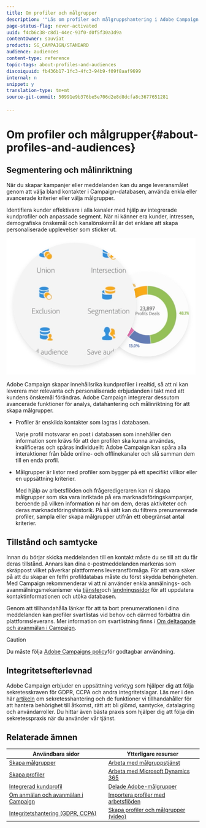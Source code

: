 ```yaml
---
title: Om profiler och målgrupper
description: '"Läs om profiler och målgruppshantering i Adobe Campaign: definiera målgrupper, välja målgrupper, filtrera mottagare, samla in data och uppdatera profiler."'
page-status-flag: never-activated
uuid: f4cb6c38-c8d1-44ec-93f0-d0f5f30a3d9a
contentOwner: sauviat
products: SG_CAMPAIGN/STANDARD
audience: audiences
content-type: reference
topic-tags: about-profiles-and-audiences
discoiquuid: fb436b17-1fc3-4fc3-94b9-f09f8aaf9699
internal: n
snippet: y
translation-type: tm+mt
source-git-commit: 50991e9b376be5e706d2e8d8dcfa8c3677651281

---
```



# Om profiler och målgrupper{#about-profiles-and-audiences}

## Segmentering och målinriktning

När du skapar kampanjer eller meddelanden kan du ange leveransmålet genom att välja bland kontakter i Campaign-databasen, använda enkla eller avancerade kriterier eller välja målgrupper.

Identifiera kunder effektivare i alla kanaler med hjälp av integrerade kundprofiler och anpassade segment. När ni känner era kunder, intressen, demografiska önskemål och kanalönskemål är det enklare att skapa personaliserade upplevelser som sticker ut.

![](assets/do-not-localize/audiences.png)

Adobe Campaign skapar innehållsrika kundprofiler i realtid, så att ni kan leverera mer relevanta och personaliserade erbjudanden i takt med att kundens önskemål förändras. Adobe Campaign integrerar dessutom avancerade funktioner för analys, datahantering och målinriktning för att skapa målgrupper.

* Profiler är enskilda kontakter som lagras i databasen.

   Varje profil motsvarar en post i databasen som innehåller den information som krävs för att den profilen ska kunna användas, kvalificeras och spåras individuellt: Adobe Campaign kan spåra alla interaktioner från både online- och offlinekanaler och slå samman dem till en enda profil.

* Målgrupper är listor med profiler som bygger på ett specifikt villkor eller en uppsättning kriterier.

   Med hjälp av arbetsflöden och frågeredigeraren kan ni skapa målgrupper som ska vara inriktade på era marknadsföringskampanjer, beroende på vilken information ni har om dem, deras aktiviteter och deras marknadsföringshistorik. På så sätt kan du filtrera prenumererade profiler, sampla eller skapa målgrupper utifrån ett obegränsat antal kriterier.

## Tillstånd och samtycke

Innan du börjar skicka meddelanden till en kontakt måste du se till att du får deras tillstånd. Annars kan dina e-postmeddelanden markeras som skräppost vilket påverkar plattformens leveransförmåga. För att vara säker på att du skapar en felfri profildatabas måste du först skydda behörigheten. Med Campaign rekommenderar vi att ni använder enkla anmälnings- och avanmälningsmekanismer via [tjänster](../../audiences/using/creating-a-service.md)och [landningssidor](../../channels/using/getting-started-with-landing-pages.md) för att uppdatera kontaktinformationen och utöka databasen.

Genom att tillhandahålla länkar för att ta bort prenumerationen i dina meddelanden kan profiler svartlistas vid behov och därmed förbättra din plattformsleverans. Mer information om svartlistning finns i [Om deltagande och avanmälan i Campaign](../../audiences/using/about-opt-in-and-opt-out-in-campaign.md).

>[!CAUTION]
>
>Du måste följa [Adobe Campaigns policy](https://www.adobe.com/legal/terms/aup.html)för godtagbar användning.

## Integritetsefterlevnad

Adobe Campaign erbjuder en uppsättning verktyg som hjälper dig att följa sekretesskraven för GDPR, CCPA och andra integritetslagar. Läs mer i den här [artikeln](https://helpx.adobe.com/campaign/kb/campaign-privacy.html) om sekretesshantering och de funktioner vi tillhandahåller för att hantera behörighet till åtkomst, rätt att bli glömd, samtycke, datalagring och användarroller. Du hittar även bästa praxis som hjälper dig att följa din sekretesspraxis när du använder vår tjänst.

## Relaterade ämnen

| Användbara sidor | Ytterligare resurser |
|---|---|
| [Skapa målgrupper](../../audiences/using/creating-audiences.md) | [Arbeta med målgruppstjänst](../../audiences/using/aep-about-audience-destinations-service.md) |
| [Skapa profiler](../../audiences/using/creating-profiles.md) | [Arbeta med Microsoft Dynamics 365](../../integrating/using/working-with-campaign-standard-and-microsoft-dynamics-365.md) |
| [Integrerad kundprofil](../../audiences/using/integrated-customer-profile.md) | [Delade Adobe-målgrupper](../../integrating/using/sharing-audiences-with-audience-manager-or-people-core-service.md) |
| [Om anmälan och avanmälan i Campaign](../../audiences/using/about-opt-in-and-opt-out-in-campaign.md) | [Importera profiler med arbetsflöden](../../automating/using/importing-data.md) |
| [Integritetshantering (GDPR, CCPA)](https://helpx.adobe.com/campaign/kb/campaign-privacy.html) | [Skapa profiler och målgrupper (video)](https://docs.adobe.com/content/help/en/campaign-standard-learn/tutorials/profiles-and-audiences/creating-profiles-and-audiences.html) |
